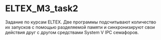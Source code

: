 # ELTEX_M3_task2
Задание по курсам ELTEX. Две программы подсчитывают количество их запусков с помощью разделяемой памяти и синхронизируют свои действия друг с другом средствами System V IPC семафоров.
